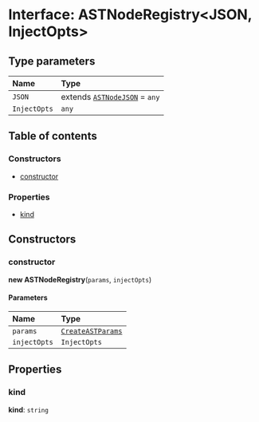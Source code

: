 # Interface: ASTNodeRegistry\<JSON, InjectOpts>

## Type parameters

| Name | Type |
| :------ | :------ |
| `JSON` | extends [`ASTNodeJSON`](/auto-docs/variable-plugin/interfaces/ASTNodeJSON.md) = `any` |
| `InjectOpts` | `any` |

## Table of contents

### Constructors

* [constructor](/auto-docs/variable-plugin/interfaces/ASTNodeRegistry.md#constructor)

### Properties

* [kind](/auto-docs/variable-plugin/interfaces/ASTNodeRegistry.md#kind)

## Constructors

### constructor

**new ASTNodeRegistry**(`params`, `injectOpts`)

#### Parameters

| Name | Type |
| :------ | :------ |
| `params` | [`CreateASTParams`](/auto-docs/variable-plugin/interfaces/CreateASTParams.md) |
| `injectOpts` | `InjectOpts` |

## Properties

### kind

**kind**: `string`
